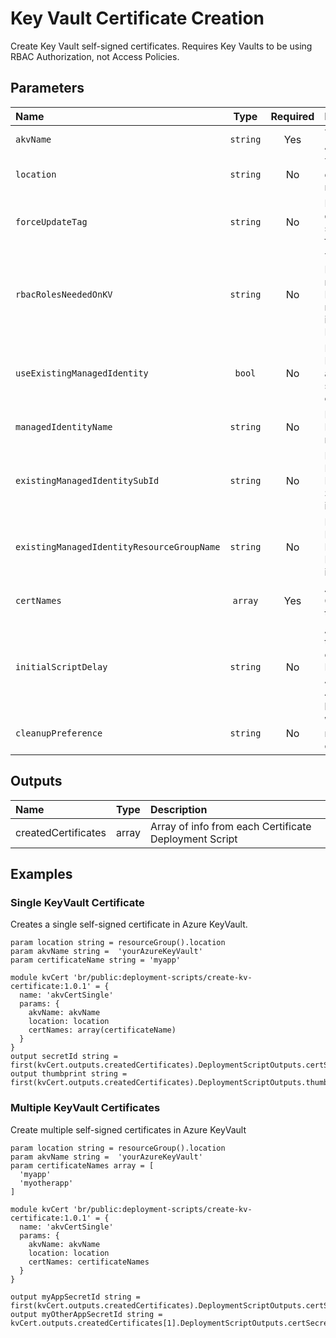 # Key Vault Certificate Creation

Create Key Vault self-signed certificates. Requires Key Vaults to be using RBAC Authorization, not Access Policies.

## Parameters

| Name                                       | Type     | Required | Description                                                                                                   |
| :----------------------------------------- | :------: | :------: | :------------------------------------------------------------------------------------------------------------ |
| `akvName`                                  | `string` | Yes      | The name of the Azure Key Vault                                                                               |
| `location`                                 | `string` | No       | The location to deploy the resources to                                                                       |
| `forceUpdateTag`                           | `string` | No       | How the deployment script should be forced to execute                                                         |
| `rbacRolesNeededOnKV`                      | `string` | No       | The RoleDefinitionId required for the DeploymentScript resource to interact with KeyVault                     |
| `useExistingManagedIdentity`               | `bool`   | No       | Does the Managed Identity already exists, or should be created                                                |
| `managedIdentityName`                      | `string` | No       | Name of the Managed Identity resource                                                                         |
| `existingManagedIdentitySubId`             | `string` | No       | For an existing Managed Identity, the Subscription Id it is located in                                        |
| `existingManagedIdentityResourceGroupName` | `string` | No       | For an existing Managed Identity, the Resource Group it is located in                                         |
| `certNames`                                | `array`  | Yes      | An array of Certificate names to create                                                                       |
| `initialScriptDelay`                       | `string` | No       | A delay before the script import operation starts. Primarily to allow Azure AAD Role Assignments to propagate |
| `cleanupPreference`                        | `string` | No       | When the script resource is cleaned up                                                                        |

## Outputs

| Name                | Type  | Description                                           |
| :------------------ | :---: | :---------------------------------------------------- |
| createdCertificates | array | Array of info from each Certificate Deployment Script |

## Examples

### Single KeyVault Certificate

Creates a single self-signed certificate in Azure KeyVault.

```bicep
param location string = resourceGroup().location
param akvName string =  'yourAzureKeyVault'
param certificateName string = 'myapp'

module kvCert 'br/public:deployment-scripts/create-kv-certificate:1.0.1' = {
  name: 'akvCertSingle'
  params: {
    akvName: akvName
    location: location
    certNames: array(certificateName)
  }
}
output secretId string = first(kvCert.outputs.createdCertificates).DeploymentScriptOutputs.certSecretId.unversioned
output thumbprint string = first(kvCert.outputs.createdCertificates).DeploymentScriptOutputs.thumbprintHex

```

### Multiple KeyVault Certificates

Create multiple self-signed certificates in Azure KeyVault

```bicep
param location string = resourceGroup().location
param akvName string =  'yourAzureKeyVault'
param certificateNames array = [
  'myapp'
  'myotherapp'
]

module kvCert 'br/public:deployment-scripts/create-kv-certificate:1.0.1' = {
  name: 'akvCertSingle'
  params: {
    akvName: akvName
    location: location
    certNames: certificateNames
  }
}

output myAppSecretId string = first(kvCert.outputs.createdCertificates).DeploymentScriptOutputs.certSecretId.unversioned
output myOtherAppSecretId string = kvCert.outputs.createdCertificates[1].DeploymentScriptOutputs.certSecretId.unversioned
```